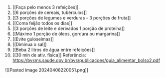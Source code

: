 1) [[Faça pelo menos 3 refeições]].
2) [[6 porções de cereais, tubérculos]] 
3) [[3 porções de legumes e verduras - 3 porções de fruta]]
4) [[Coma feijão todos os dias]]
5) [[3 porções de leite e derivados 1 porção de proteína]]
6) [[Máximo 1 porção de óleos, gordura ou margarina]]
7) [[Evite guloseimas]]
8) [[Diminua o sal]]
9) [[Beba 2 litros de água entre refeições]]
10) [[30 min de ativ. física]]
Referência: https://bvsms.saude.gov.br/bvs/publicacoes/guia_alimentar_bolso2.pdf

![[Pasted image 20240408220051.png]]
